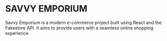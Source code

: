 # SAVVY EMPORIUM

Savvy Emporium is a modern e-commerce project built using React and the Fakestore API. It aims to provide users with a seamless online shopping experience
